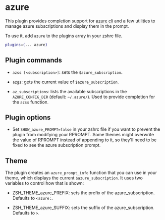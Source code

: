 # azure

This plugin provides completion support for [azure cli](https://docs.microsoft.com/en-us/cli/azure/)
and a few utilities to manage azure subscriptions and display them in the prompt.

To use it, add `azure` to the plugins array in your zshrc file.

```zsh
plugins=(... azure)
```

## Plugin commands

* `azss [<subscription>]`: sets the `$azure_subscription`.

* `azgs`: gets the current value of `$azure_subscription`.

* `az_subscriptions`: lists the available subscriptions in the  `AZURE_CONFIG_DIR` (default: `~/.azure/`).
  Used to provide completion for the `azss` function.

## Plugin options

* Set `SHOW_azure_PROMPT=false` in your zshrc file if you want to prevent the plugin from modifying your RPROMPT.
  Some themes might overwrite the value of RPROMPT instead of appending to it, so they'll need to be fixed to
  see the azure subscription prompt.

## Theme

The plugin creates an `azure_prompt_info` function that you can use in your theme, which displays
the current `$azure_subscription`. It uses two variables to control how that is shown:

- ZSH_THEME_azure_PREFIX: sets the prefix of the azure_subscription. Defaults to `<azure:`.

- ZSH_THEME_azure_SUFFIX: sets the suffix of the azure_subscription. Defaults to `>`.
